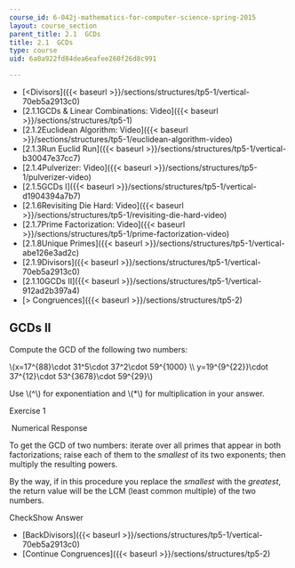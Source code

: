 ```yaml
---
course_id: 6-042j-mathematics-for-computer-science-spring-2015
layout: course_section
parent_title: 2.1  GCDs
title: 2.1  GCDs
type: course
uid: 6a0a922fd84dea6eafee260f26d8c991

---
```


*   [<Divisors]({{< baseurl >}}/sections/structures/tp5-1/vertical-70eb5a2913c0)
*   [2.1.1GCDs & Linear Combinations: Video]({{< baseurl >}}/sections/structures/tp5-1)
*   [2.1.2Euclidean Algorithm: Video]({{< baseurl >}}/sections/structures/tp5-1/euclidean-algorithm-video)
*   [2.1.3Run Euclid Run]({{< baseurl >}}/sections/structures/tp5-1/vertical-b30047e37cc7)
*   [2.1.4Pulverizer: Video]({{< baseurl >}}/sections/structures/tp5-1/pulverizer-video)
*   [2.1.5GCDs I]({{< baseurl >}}/sections/structures/tp5-1/vertical-d1904394a7b7)
*   [2.1.6Revisiting Die Hard: Video]({{< baseurl >}}/sections/structures/tp5-1/revisiting-die-hard-video)
*   [2.1.7Prime Factorization: Video]({{< baseurl >}}/sections/structures/tp5-1/prime-factorization-video)
*   [2.1.8Unique Primes]({{< baseurl >}}/sections/structures/tp5-1/vertical-abe126e3ad2c)
*   [2.1.9Divisors]({{< baseurl >}}/sections/structures/tp5-1/vertical-70eb5a2913c0)
*   [2.1.10GCDs II]({{< baseurl >}}/sections/structures/tp5-1/vertical-912ad2b397a4)
*   [\> Congruences]({{< baseurl >}}/sections/structures/tp5-2)

GCDs II
-------

Compute the GCD of the following two numbers:

  

\\(x=17^{88}\\cdot 31^5\\cdot 37^2\\cdot 59^{1000} \\\\ y=19^{9^{22}}\\cdot 37^{12}\\cdot 53^{3678}\\cdot 59^{29}\\)

Use \\(^\\) for exponentiation and \\(\*\\) for multiplication in your answer.

Exercise 1

&nbsp;Numerical Response&nbsp;

To get the GCD of two numbers: iterate over all primes that appear in both factorizations; raise each of them to the _smallest_ of its two exponents; then multiply the resulting powers.

By the way, if in this procedure you replace the _smallest_ with the _greatest_, the return value will be the LCM (least common multiple) of the two numbers.

CheckShow Answer

*   [BackDivisors]({{< baseurl >}}/sections/structures/tp5-1/vertical-70eb5a2913c0)
*   [Continue Congruences]({{< baseurl >}}/sections/structures/tp5-2)